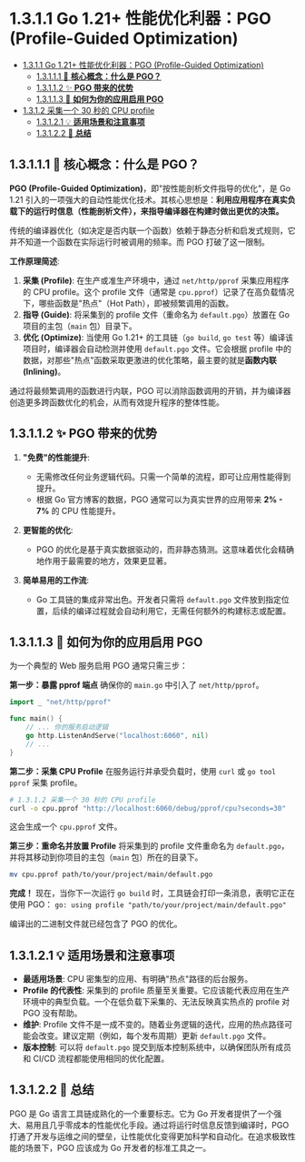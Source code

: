 # 1.3.1.1 Go 1.21+ 性能优化利器：PGO (Profile-Guided Optimization)

<!-- TOC START -->
- [1.3.1.1 Go 1.21+ 性能优化利器：PGO (Profile-Guided Optimization)](#go-121+-性能优化利器：pgo-profile-guided-optimization)
  - [1.3.1.1.1 🎯 **核心概念：什么是 PGO？**](#🎯-**核心概念：什么是-pgo？**)
  - [1.3.1.1.2 ✨ **PGO 带来的优势**](#✨-**pgo-带来的优势**)
  - [1.3.1.1.3 📝 **如何为你的应用启用 PGO**](#📝-**如何为你的应用启用-pgo**)
- [1.3.1.2 采集一个 30 秒的 CPU profile](#采集一个-30-秒的-cpu-profile)
  - [1.3.1.2.1 💡 **适用场景和注意事项**](#💡-**适用场景和注意事项**)
  - [1.3.1.2.2 🚀 **总结**](#🚀-**总结**)
<!-- TOC END -->














## 1.3.1.1.1 🎯 **核心概念：什么是 PGO？**

**PGO (Profile-Guided Optimization)**，即"按性能剖析文件指导的优化"，是 Go 1.21 引入的一项强大的自动性能优化技术。其核心思想是：**利用应用程序在真实负载下的运行时信息（性能剖析文件），来指导编译器在构建时做出更优的决策。**

传统的编译器优化（如决定是否内联一个函数）依赖于静态分析和启发式规则，它并不知道一个函数在实际运行时被调用的频率。而 PGO 打破了这一限制。

**工作原理简述**:

1. **采集 (Profile)**: 在生产或准生产环境中，通过 `net/http/pprof` 采集应用程序的 CPU profile。这个 profile 文件（通常是 `cpu.pprof`）记录了在高负载情况下，哪些函数是"热点"（Hot Path），即被频繁调用的函数。
2. **指导 (Guide)**: 将采集到的 profile 文件（重命名为 `default.pgo`）放置在 Go 项目的主包（`main` 包）目录下。
3. **优化 (Optimize)**: 当使用 Go 1.21+ 的工具链（`go build`, `go test` 等）编译该项目时，编译器会自动检测并使用 `default.pgo` 文件。它会根据 profile 中的数据，对那些"热点"函数采取更激进的优化策略，最主要的就是**函数内联 (Inlining)**。

通过将最频繁调用的函数进行内联，PGO 可以消除函数调用的开销，并为编译器创造更多跨函数优化的机会，从而有效提升程序的整体性能。

## 1.3.1.1.2 ✨ **PGO 带来的优势**

1. **"免费"的性能提升**:
    - 无需修改任何业务逻辑代码。只需一个简单的流程，即可让应用性能得到提升。
    - 根据 Go 官方博客的数据，PGO 通常可以为真实世界的应用带来 **2% - 7%** 的 CPU 性能提升。

2. **更智能的优化**:
    - PGO 的优化是基于真实数据驱动的，而非静态猜测。这意味着优化会精确地作用于最需要的地方，效果更显著。

3. **简单易用的工作流**:
    - Go 工具链的集成非常出色。开发者只需将 `default.pgo` 文件放到指定位置，后续的编译过程就会自动利用它，无需任何额外的构建标志或配置。

## 1.3.1.1.3 📝 **如何为你的应用启用 PGO**

为一个典型的 Web 服务启用 PGO 通常只需三步：

**第一步：暴露 pprof 端点**
确保你的 `main.go` 中引入了 `net/http/pprof`。

```go
import _ "net/http/pprof"

func main() {
    // ... 你的服务启动逻辑
    go http.ListenAndServe("localhost:6060", nil)
    // ...
}
```

**第二步：采集 CPU Profile**
在服务运行并承受负载时，使用 `curl` 或 `go tool pprof` 采集 profile。

```bash
# 1.3.1.2 采集一个 30 秒的 CPU profile
curl -o cpu.pprof "http://localhost:6060/debug/pprof/cpu?seconds=30"
```

这会生成一个 `cpu.pprof` 文件。

**第三步：重命名并放置 Profile**
将采集到的 profile 文件重命名为 `default.pgo`，并将其移动到你项目的主包（`main` 包）所在的目录下。

```bash
mv cpu.pprof path/to/your/project/main/default.pgo
```

**完成！**
现在，当你下一次运行 `go build` 时，工具链会打印一条消息，表明它正在使用 PGO：
`go: using profile "path/to/your/project/main/default.pgo"`

编译出的二进制文件就已经包含了 PGO 的优化。

## 1.3.1.2.1 💡 **适用场景和注意事项**

- **最适用场景**: CPU 密集型的应用、有明确"热点"路径的后台服务。
- **Profile 的代表性**: 采集到的 profile 质量至关重要。它应该能代表应用在生产环境中的典型负载。一个在低负载下采集的、无法反映真实热点的 profile 对 PGO 没有帮助。
- **维护**: Profile 文件不是一成不变的。随着业务逻辑的迭代，应用的热点路径可能会改变。建议定期（例如，每个发布周期）更新 `default.pgo` 文件。
- **版本控制**: 可以将 `default.pgo` 提交到版本控制系统中，以确保团队所有成员和 CI/CD 流程都能使用相同的优化配置。

## 1.3.1.2.2 🚀 **总结**

PGO 是 Go 语言工具链成熟化的一个重要标志。它为 Go 开发者提供了一个强大、易用且几乎零成本的性能优化手段。通过将运行时信息反馈到编译时，PGO 打通了开发与运维之间的壁垒，让性能优化变得更加科学和自动化。在追求极致性能的场景下，PGO 应该成为 Go 开发者的标准工具之一。
